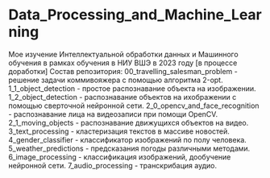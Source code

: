 # Data_Processing_and_Machine_Learning
Мое изучение Интеллектуальной обработки данных и Машинного обучения в рамках обучения в НИУ ВШЭ в 2023 году [в процессе доработки]
Состав репозитория:
00_travelling_salesman_problem - решение задачи коммивояжера с помощью алгоритма 2-opt.
1_1_object_detection - простое распознавание объекта на изображении.
1_2_object_detection - распознавание объектов на ихображении с помощью сверточной нейронной сети.
2_0_opencv_and_face_recognition - распознавание лица на видеозаписи при помощи OpenCV.
2_1_moving_objects - распознавание движущихся объектов на видео.
3_text_processing - кластеризация текстов в массиве новостей.
4_gender_classifier - классификатор изображений по полу человека.
5_weather_predictions - предсказания погоды различными методами.
6_image_processing - классификация изображений, дообучение нейронной сети.
7_audio_processing - транскрибация аудио.
